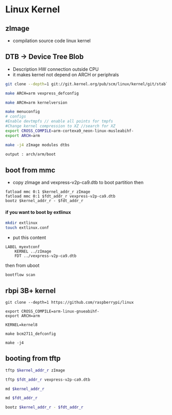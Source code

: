 # Linux Kernel

## zImage
- compilation source code linux kernel

## DTB -> Device Tree Blob
- Description HW connection outside CPU
- it makes  kernel not depend on ARCH or periphrals

```sh
git clone --depth=1 git://git.kernel.org/pub/scm/linux/kernel/git/stable/linux.git

make ARCH=arm vexpress_defconfig

make ARCH=arm kernelversion

make menuconfig
# configs
#Enable devtmpfs // enable all points for tmpfs
#Change kernel compression to XZ //search for XZ
export CROSS_COMPILE=arm-cortexa9_neon-linux-musleabihf- 
export ARCH=arm

make -j4 zImage modules dtbs

output : arch/arm/boot

```
## boot from mmc
- copy zImage and vexpress-v2p-ca9.dtb to boot partition then 
```
fatload mmc 0:1 $kernel_addr_r zImage
fatload mmc 0:1 $fdt_addr_r vexpress-v2p-ca9.dtb
bootz $kernel_addr_r - $fdt_addr_r
```

#### if you want to boot by extlinux
```sh
mkdir extlinux
touch extlinux.conf
```
- put this content
```
LABEL myextconf
    KERNEL ../zImage
    FDT ../vexpress-v2p-ca9.dtb
```
then from uboot
```
bootflow scan
```


## rbpi 3B+ kernel
```
git clone --depth=1 https://github.com/raspberrypi/linux

export CROSS_COMPILE=arm-linux-gnueabihf-
export ARCH=arm

KERNEL=kernel8

make bcm2711_defconfig

make -j4

```

## booting from tftp
```sh
tftp $kernel_addr_r zImage

tftp $fdt_addr_r vexpress-v2p-ca9.dtb

md $kernel_addr_r

md $fdt_addr_r

bootz $kernel_addr_r - $fdt_addr_r

```